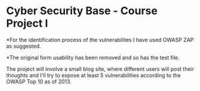 
Cyber Security Base - Course Project I
======================================

*For the identification process of the vulnerabilites I have used OWASP ZAP as suggested.

*The original form usability has been removed and so has the test file.

The project will involve a small blog site, where different users will post their thoughts and I'll try to expose at least 5 vulnerabilities according to the OWASP Top 10 as of 2013.



